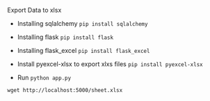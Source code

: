 Export Data to xlsx

* Installing sqlalchemy
`pip install sqlalchemy`
* Installing flask
`pip install flask`
* Installing flask_excel
`pip install flask_excel`
* Install pyexcel-xlsx to export xlxs files
`pip install pyexcel-xlsx`

* Run `python app.py`

`wget http://localhost:5000/sheet.xlsx`
